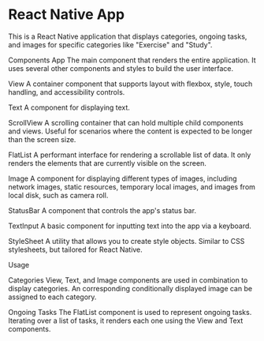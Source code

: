 # React Native App

This is a React Native application that displays categories, ongoing tasks, and images for specific categories like "Exercise" and "Study".

Components
App
The main component that renders the entire application. It uses several other components and styles to build the user interface.

View
A container component that supports layout with flexbox, style, touch handling, and accessibility controls.

Text
A component for displaying text.

ScrollView
A scrolling container that can hold multiple child components and views. Useful for scenarios where the content is expected to be longer than the screen size.

FlatList
A performant interface for rendering a scrollable list of data. It only renders the elements that are currently visible on the screen.

Image
A component for displaying different types of images, including network images, static resources, temporary local images, and images from local disk, such as camera roll.

StatusBar
A component that controls the app's status bar.

TextInput
A basic component for inputting text into the app via a keyboard.

StyleSheet
A utility that allows you to create style objects. Similar to CSS stylesheets, but tailored for React Native.

Usage

Categories
View, Text, and Image components are used in combination to display categories. An corresponding conditionally displayed image can be assigned to each category.

Ongoing Tasks
The FlatList component is used to represent ongoing tasks. Iterating over a list of tasks, it renders each one using the View and Text components.


